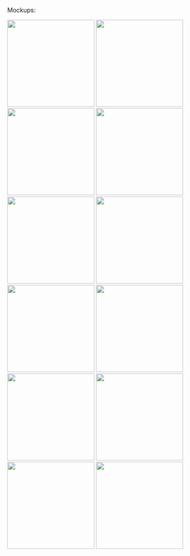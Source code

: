 Mockups:



<img src= "https://github.com/appwithash/MedBook/assets/86346344/4d481ac8-ff6b-4f42-aeef-775fee2c72cc" width = "200" >
<img src= "https://github.com/appwithash/MedBook/assets/86346344/d4188bd1-c31c-447a-bdd0-1ab0111b46af" width = "200" >
<img src= "https://github.com/appwithash/MedBook/assets/86346344/454caf81-11f3-4789-841e-40d8c6b4aa62" width = "200" >
<img src= "https://github.com/appwithash/MedBook/assets/86346344/fdb94624-c850-48a5-b581-4c30c44a2274" width = "200" >

<img src= "https://github.com/appwithash/MedBook/assets/86346344/41b28d22-44dc-4df3-b190-ce44a904e8a0" width = "200" >

<img src= "https://github.com/appwithash/MedBook/assets/86346344/fce506a0-497d-4537-a7df-210a5989544b" width = "200" >

<img src= "https://github.com/appwithash/MedBook/assets/86346344/8cbb6206-2b84-4085-af34-709f8e481ead" width = "200" >
<img src= "https://github.com/appwithash/MedBook/assets/86346344/946469d8-a24b-440f-8e87-40b1e682589f" width = "200" >
<img src= "https://github.com/appwithash/MedBook/assets/86346344/fd1cccc4-028d-4ea8-be58-04b6f6bb3fa8" width = "200" >
<img src= "https://github.com/appwithash/MedBook/assets/86346344/d58d9240-3db8-4938-bc69-38faf68c9323" width = "200" >
<img src= "https://github.com/appwithash/MedBook/assets/86346344/9f1c18f3-0959-45bf-9cc0-53098b6ab48f" width = "200" >

<img src= "https://github.com/appwithash/MedBook/assets/86346344/f575ffba-b080-4dc9-960f-942e47223285" width = "200" >
